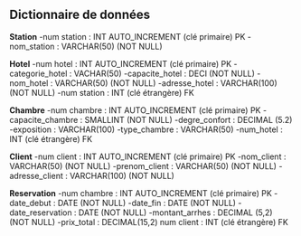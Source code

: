## Dictionnaire de données

**Station**
-num station : INT AUTO_INCREMENT (clé primaire) PK
-nom_station : VARCHAR(50) (NOT NULL)

**Hotel**
-num hotel : INT AUTO_INCREMENT  (clé primaire) PK
-categorie_hotel : VACHAR(50)
-capacite_hotel : DECI (NOT NULL)
-nom_hotel : VARCHAR(50) (NOT NULL)
-adresse_hotel : VARCHAR(100) (NOT NULL)
-num station : INT (clé étrangère) FK

**Chambre**
-num chambre : INT AUTO_INCREMENT (clé primaire) PK
-capacite_chambre : SMALLINT (NOT NULL)
-degre_confort : DECIMAL (5.2)
-exposition : VARCHAR(100) 
-type_chambre : VARCHAR(50)
-num_hotel : INT (clé étrangère) FK

**Client** 
-num client : INT AUTO_INCREMENT (clé primaire) PK
-nom_client : VARCHAR(50) (NOT NULL)
-prenom_client : VARCHAR(50) (NOT NULL)
-adresse_client : VARCHAR(100) (NOT NULL)

**Reservation**
-num chambre : INT AUTO_INCREMENT (clé primaire) PK
-date_debut : DATE (NOT NULL)
-date_fin : DATE (NOT NULL)
-date_reservation : DATE (NOT NULL)
-montant_arrhes : DECIMAL (5,2) (NOT NULL)
-prix_total : DECIMAL(15,2)
num client : INT (clé étrangère) FK

